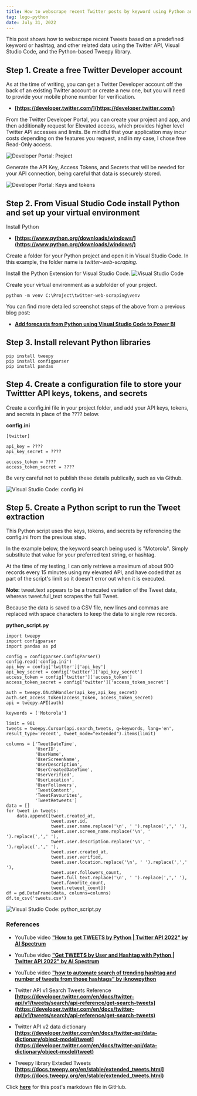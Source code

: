 ```yaml
---
title: How to webscrape recent Twitter posts by keyword using Python and Visual Studio Code
tag: logo-python
date: July 31, 2022
---
```


This post shows how to webscrape recent Tweets based on a predefined keyword or hashtag, and other related data using the Twitter API, Visual Studio Code, and the Python-based Tweepy library.

## Step 1. Create a free Twitter Developer account

As at the time of writing, you can get a Twitter Developer account off the back of an existing Twitter account or create a new one, but you will need to provide your mobile phone number for verification.

* **[https://developer.twitter.com/](https://developer.twitter.com/)**

From the Twitter Developer Portal, you can create your project and app, and then additionally request for Elevated access, which provides higher level Twitter API accesses and limits. Be mindful that your application may incur costs depending on the features you request, and in my case, I chose free Read-Only access.

![Developer Portal: Project](https://raw.githubusercontent.com/datamesse/datamesse.github.io/main/src/assets-blog/2022-07-31--01.png?raw=true)

Generate the API Key, Access Tokens, and Secrets that will be needed for your API connection, being careful that data is ssecurely stored.

![Developer Portal: Keys and tokens](https://raw.githubusercontent.com/datamesse/datamesse.github.io/main/src/assets-blog/2022-07-31--02.png?raw=true)


## Step 2. From Visual Studio Code install Python and set up your virtual environment

Install Python
* **[https://www.python.org/downloads/windows/](https://www.python.org/downloads/windows/)**

Create a folder for your Python project and open it in Visual Studio Code. In this example, the folder name is *twitter-web-scraping*.

Install the Python Extension for Visual Studio Code.
![Visual Studio Code](https://raw.githubusercontent.com/datamesse/datamesse.github.io/main/src/assets-blog/2022-04-17--01.png?raw=true)

Create your virtual environment as a subfolder of your project.
```
python -m venv C:\Project\twitter-web-scraping\venv
```

You can find more detailed screenshot steps of the above from a previous blog post:
* **[Add forecasts from Python using Visual Studio Code to Power BI](https://datamesse.github.io/#/post/1650117600)**

## Step 3. Install relevant Python libraries

```
pip install tweepy
pip install configparser
pip install pandas
```

## Step 4. Create a configuration file to store your Twittter API keys, tokens, and secrets

Create a config.ini file in your project folder, and add your API keys, tokens, and secrets in place of the ???? below.

**config.ini**
```
[twitter]

api_key = ????
api_key_secret = ????

access_token = ????
access_token_secret = ????
```

Be very careful not to publish these details publically, such as via Github.

![Visual Studio Code: config.ini](https://raw.githubusercontent.com/datamesse/datamesse.github.io/main/src/assets-blog/2022-07-31--03.png?raw=true)


## Step 5. Create a Python script to run the Tweet extraction

This Python script uses the keys, tokens, and secrets by referencing the config.ini from the previous step.

In the example below, the keyword search being used is "Motorola". Simply substitute that value for your preferred text string, or hashtag.

At the time of my testing, I can only retrieve a maximum of about 900 records every 15 minutes using my elevated API, and have coded that as part of the script's limit so it doesn't error out when it is executed.

**Note:** tweet.text appears to be a truncated variation of the Tweet data, whereas tweet.full_text scrapes the full Tweet.

Because the data is saved to a CSV file, new lines and commas are replaced with space characters to keep the data to single row records.

**python_script.py**
```
import tweepy
import configparser
import pandas as pd

config = configparser.ConfigParser()
config.read('config.ini')
api_key = config['twitter']['api_key']
api_key_secret = config['twitter']['api_key_secret']
access_token = config['twitter']['access_token']
access_token_secret = config['twitter']['access_token_secret']

auth = tweepy.OAuthHandler(api_key,api_key_secret)
auth.set_access_token(access_token, access_token_secret)
api = tweepy.API(auth)

keywords = ['Motorola']

limit = 901
tweets = tweepy.Cursor(api.search_tweets, q=keywords, lang='en', result_type='recent', tweet_mode="extended").items(limit)

columns = ['TweetDateTime', 
           'UserID',
           'UserName',
           'UserScreenName',
           'UserDescription',
           'UserCreatedDateTime',
           'UserVerified',
           'UserLocation',
           'UserFollowers',
           'TweetContent',
           'TweetFavourites',
           'TweetRetweets']
data = []
for tweet in tweets:
    data.append([tweet.created_at,
                 tweet.user.id, 
                 tweet.user.name.replace('\n', ' ').replace(',',' '),
                 tweet.user.screen_name.replace('\n', ' ').replace(',',' '),
                 tweet.user.description.replace('\n', ' ').replace(',',' '),
                 tweet.user.created_at,
                 tweet.user.verified,
                 tweet.user.location.replace('\n', ' ').replace(',',' '),
                 tweet.user.followers_count,
                 tweet.full_text.replace('\n', ' ').replace(',',' '),
                 tweet.favorite_count,
                 tweet.retweet_count])
df = pd.DataFrame(data, columns=columns)
df.to_csv('tweets.csv')
```

![Visual Studio Code: python_script.py](https://raw.githubusercontent.com/datamesse/datamesse.github.io/main/src/assets-blog/2022-07-31--04.png?raw=true)


### References

* YouTube video **["How to get TWEETS by Python | Twitter API 2022" by AI Spectrum](https://www.youtube.com/watch?v=Lu1nskBkPJU)**

* YouTube video **["Get TWEETS by User and Hashtag with Python | Twitter API 2022" by AI Spectrum](https://www.youtube.com/watch?v=FmbEhKSpR7M)**

* YouTube video **["how to automate search of trending hashtag and number of tweets from those hashtags" by iknowpython](https://www.youtube.com/watch?v=ywl--vO3oGs)**

* Twitter API v1 Search Tweets Reference **[https://developer.twitter.com/en/docs/twitter-api/v1/tweets/search/api-reference/get-search-tweets](https://developer.twitter.com/en/docs/twitter-api/v1/tweets/search/api-reference/get-search-tweets)**

* Twitter API v2 data dictionary **[https://developer.twitter.com/en/docs/twitter-api/data-dictionary/object-model/tweet](https://developer.twitter.com/en/docs/twitter-api/data-dictionary/object-model/tweet)**

* Tweepy library Exteded Tweets **[https://docs.tweepy.org/en/stable/extended_tweets.html](https://docs.tweepy.org/en/stable/extended_tweets.html)**


Click **[here](https://github.com/datamesse/datamesse.github.io/blob/main/src/posts/2022-07-31.md)** for this post's markdown file in GitHub.